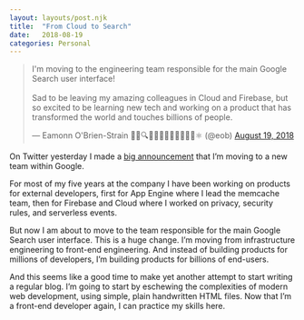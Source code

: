 ```yaml
---
layout: layouts/post.njk
title:  "From Cloud to Search"
date:   2018-08-19
categories: Personal
---
```


<blockquote class="twitter-tweet"><p lang="en" dir="ltr">I&#39;m moving to the engineering team responsible for the main Google Search user interface!<br><br>Sad to be leaving my amazing colleagues in Cloud and Firebase, but so excited to be learning new tech and working on a product that has transformed the world and touches billions of people.</p>&mdash; Eamonn O&#39;Brien-Strain 👨‍💻🔍🌁🇮🇪🇪🇺🇺🇲🇺🇳⚛️ (@eob) <a href="https://twitter.com/eob/status/1030992239147638785?ref_src=twsrc%5Etfw">August 19, 2018</a></blockquote> <script async src="https://platform.twitter.com/widgets.js" charset="utf-8"></script>

On Twitter yesterday I made a [big announcement][1] that I’m moving to a new
team within Google.

For most of my five years at the company I have been working on products for
external developers, first for App Engine where I lead the memcache team, then
for Firebase and Cloud where I worked on privacy, security rules, and serverless
events.

But now I am about to move to the team responsible for the main Google Search
user interface. This is a huge change. I’m moving from infrastructure
engineering to front-end engineering. And instead of building products for
millions of developers, I’m building products for billions of end-users.

And this seems like a good time to make yet another attempt to start writing a
regular blog. I’m going to start by eschewing the complexities of modern web
development, using simple, plain handwritten HTML files. Now that I’m a
front-end developer again, I can practice my skills here.

[1]: https://twitter.com/eob/status/1030992239147638785